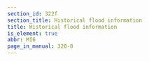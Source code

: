 ```yaml
---
section_id: 322f
section_title: Historical flood information
title: Historical flood information
is_element: true
abbr: MI6
page_in_manual: 320-8
---
```

